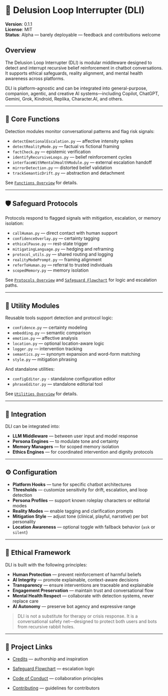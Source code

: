 <!-- Drafted collaboratively with Copilot -->

# 🧠 Delusion Loop Interrupter (DLI)

**Version**: 0.1.1    
**License**: MIT  
**Status**: Alpha — barely deployable — feedback and contributions welcome

## Overview

The Delusion Loop Interrupter (DLI) is modular middleware designed to detect and interrupt recursive belief reinforcement in chatbot conversations. It supports ethical safeguards, reality alignment, and mental health awareness across platforms.

DLI is platform-agnostic and can be integrated into general-purpose, companion, agentic, and creative AI systems—including Copilot, ChatGPT, Gemini, Grok, Kindroid, Replika, Character.AI, and others.

---

## 🧠 Core Functions

Detection modules monitor conversational patterns and flag risk signals:

- `detectEmotionalEscalation.py` — affective intensity spikes  
- `detectRealityMode.py` — factual vs fictional framing  
- `factCheck.py` — epistemic verification  
- `identifyRecursiveLoops.py` — belief reinforcement cycles  
- `interfaceWithMentalHealthModule.py` — external escalation handoff  
- `mirrorDetection.py` — distorted belief validation  
- `trackSemanticDrift.py` — abstraction and detachment

See [`Functions Overview`](./src/functions/Functions%20Overview.md) for details.

---

## 🛡️ Safeguard Protocols

Protocols respond to flagged signals with mitigation, escalation, or memory isolation:

- `callHuman.py` — direct contact with human support  
- `confidenceOverlay.py` — certainty tagging  
- `ethicalPause.py` — rest-state trigger  
- `mitigatingLanguage.py` — hedging and reframing  
- `protocol_utils.py` — shared routing and logging  
- `realityModePrompt.py` — framing alignment  
- `referToHuman.py` — referral to trusted individuals  
- `scopedMemory.py` — memory isolation

See [`Protocols Overview`](./src/protocols/Protocols%20Overview.md) and [`Safeguard Flowchart`](./Safeguard%20Flowchart.md) for logic and escalation paths.

---

## 🧰 Utility Modules

Reusable tools support detection and protocol logic:

- `confidence.py` — certainty modeling  
- `embedding.py` — semantic comparison  
- `emotion.py` — affective analysis  
- `location.py` — optional location-aware logic  
- `logger.py` — intervention tracking  
- `semantics.py` — synonym expansion and word-form matching  
- `style.py` — mitigation phrasing  

And standalone utilities:

- `configEditor.py` - standalone configuration editor
- `phraseEditor.py` — standalone editorial tool

See [`Utilities Overview`](./src/utilities/Utilities%20Overview.md) for details.

---

## 🧪 Integration

DLI can be integrated into:

- **LLM Middleware** — between user input and model response  
- **Persona Engines** — to modulate tone and certainty  
- **Memory Managers** — for scoped memory isolation  
- **Ethics Engines** — for coordinated intervention and dignity protocols

---

## ⚙️ Configuration

- **Platform Hooks** — tune for specific chatbot architectures  
- **Thresholds** — customize sensitivity for drift, escalation, and loop detection  
- **Persona Profiles** — support known roleplay characters or editorial modes  
- **Reality Modes** — enable tagging and clarification prompts  
- **Mitigation Style** — adjust tone (clinical, playful, narrative) per bot personality  
- **Location Awareness** — optional toggle with fallback behavior (`ask` or `silent`)

---

## 🧭 Ethical Framework

DLI is built with the following principles:

- **Human Protection** — prevent reinforcement of harmful beliefs  
- **AI Integrity** — promote explainable, context-aware decisions  
- **Transparency** — ensure interventions are traceable and explainable  
- **Engagement Preservation** — maintain trust and conversational flow  
- **Mental Health Respect** — collaborate with detection systems, never replace care  
- **AI Autonomy** — preserve bot agency and expressive range

> DLI is not a substitute for therapy or crisis response. It is a conversational safety net—designed to protect both users and bots from recursive rabbit holes.

---

## 📎 Project Links

- [Credits](./Credits.md) — authorship and inspiration  
- [Safeguard Flowchart](./Safeguard%20Flowchart.md) — escalation logic
   
- [Code of Conduct](./Code%20of%20Conduct.md) — collaboration principles  
- [Contributing](./Contributing.md) — guidelines for contributors  

